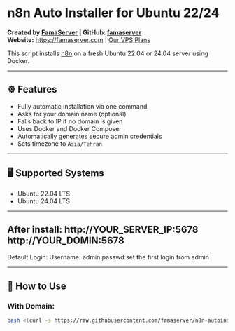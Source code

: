 # n8n Auto Installer for Ubuntu 22/24

**Created by [FamaServer](https://famaserver.com) | GitHub: [famaserver](https://github.com/famaserver)**  
**Website:** https://famaserver.com | [Our VPS Plans](https://famaserver.com/vps)

This script installs [n8n](https://n8n.io) on a fresh Ubuntu 22.04 or 24.04 server using Docker.


---

## ⚙️ Features

- Fully automatic installation via one command
- Asks for your domain name (optional)
- Falls back to IP if no domain is given
- Uses Docker and Docker Compose
- Automatically generates secure admin credentials
- Sets timezone to `Asia/Tehran`

---

## 🖥️ Supported Systems

- Ubuntu 22.04 LTS
- Ubuntu 24.04 LTS
---
After install:
http://YOUR_SERVER_IP:5678
http://YOUR_DOMIN:5678
---
Default Login:
Username: admin
passwd:set the first login from admin

---

## 🚀 How to Use

### With Domain:

```bash
bash <(curl -s https://raw.githubusercontent.com/famaserver/n8n-autoinstall/main/install_n8n.sh)
